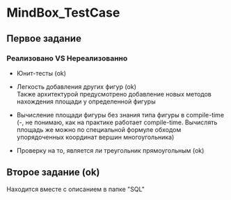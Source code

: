 # MindBox_TestCase

## Первое задание

### Реализовано VS Нереализованно
* Юнит-тесты (ok)

* Легкость добавления других фигур (ok) <br>
Также архитектурой предусмотрено добавление новых методов нахождения площади у определенной фигуры

* Вычисление площади фигуры без знания типа фигуры в compile-time (-, не понимаю, как
на практике работает compile-time. Вычислять площадь же можно по специальной формуле обходом
упорядоченных координат вершин многоугольника)

* Проверку на то, является ли треугольник прямоугольным (ok)

## Второе задание (ok)

Находится вместе с описанием в папке "SQL"


